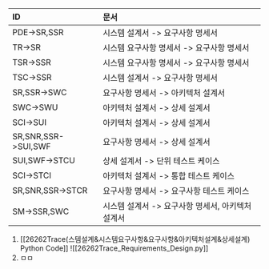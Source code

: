 | ID                  | 문서                            |
| :------------------ | :---------------------------- |
| PDE->SR,SSR         | 시스템 설계서 -> 요구사항 명세서           |
| TR->SR              | 시스템 요구사항 명세서 -> 요구사항 명세서      |
| TSR->SSR            | 시스템 요구사항 명세서 -> 요구사항 명세서      |
| TSC->SSR            | 시스템 설계서 -> 요구사항 명세서           |
| SR,SSR->SWC         | 요구사항 명세서 -> 아키텍처 설계서          |
| SWC->SWU            | 아키텍처 설계서 -> 상세 설계서            |
| SCI->SUI            | 아키텍처 설계서 -> 상세 설계서            |
| SR,SNR,SSR->SUI,SWF | 요구사항 명세서 -> 상세 설계서            |
| SUI,SWF->STCU       | 상세 설계서 -> 단위 테스트 케이스          |
| SCI->STCI           | 아키텍처 설계서 -> 통합 테스트 케이스        |
| SR,SNR,SSR->STCR    | 요구사항 명세서 -> 요구사항 테스트 케이스      |
| SM->SSR,SWC         | 시스템 설계서 -> 요구사항 명세서, 아키텍처 설계서 |
1. [[26262Trace(스템설계&시스템요구사항&요구사항&아키텍처설계&상세설계) Python Code]] ![[26262Trace_Requirements_Design.py]]
2. ㅁㅁ